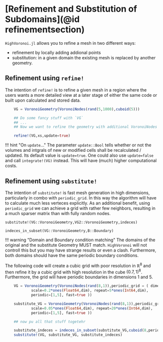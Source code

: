 # [Refinement and Substitution of Subdomains](@id refinementsection)

`HighVoronoi.jl` allows you to refine a mesh in two different ways: 
- refinement by locally adding addional points 
- substitution: in a given domain the existing mesh is replaced by another geometry. 

## Refinement using `refine!`

The intention of `refine!` is to refine a given mesh in a region where the users wants a more detailed view at a later stage of either the same code or built upon calculated and stored data.

```julia
    VG = VoronoiGeometry(VoronoiNodes(rand(5,1000),cuboid(5)))

    ## Do some fancy stuff with `VG`
    ## ...
    ## Now we want to refine the geometry with additional VoronoiNodes xs

    refine!(VG,xs,update=true)
```

!!! hint "On `update`..."
    The parameter `update::Bool` tells whether or not the volumes and intgrals of new or modified cells shall be recalculated / updated. Its default value is `update=true`.
    One could also use  `update=false` and call `integrate!(VG)` instead. This will have (much) higher computational costs.

## Refinement using `substitute!`

The intention of `substitute!` is fast mesh generation in high dimensions, particularly in combo with `periodic_grid`. In this way the algorithm will have to calculate much less verteces explicitly. As an additional benefit, using `periodic_grid` we can achieve a grid with rather few neighbors, resulting in a much sparser matrix than with fully random nodes.

```@docs
substitute!(VG::VoronoiGeometry,VG2::VoronoiGeometry,indeces)
```

```@docs
indeces_in_subset(VG::VoronoiGeometry,B::Boundary)
```

!!! warning "Domain and Boundary condition matching"
    The domains of the original and the substitute Geometry MUST match. `HighVoronoi` will not controll this but you may have strange results or even a clash. Furthermore, both domains should have the same periodic boundary conditions. 

The following code will create a cubic grid with poor resolution in $\mathbb R^8$ and then refine it by a cubic grid with high resolution in the cube $(0.7,1)^8$. Furthermore, the grid will have periodic boundaries in dimensions $1$ and $5$.

```julia
    VG = VoronoiGeometry(VoronoiNodes(rand(8,1)),periodic_grid = ( dimensions=ones(Float64,dim), 
            scale=0.2*ones(Float64,dim), repeat=5*ones(Int64,dim), 
            periodic=[1,5], fast=true ))

    substitute_VG = VoronoiGeometry(VoronoiNodes(rand(8,1)),periodic_grid = ( dimensions=ones(Float64,dim), 
            scale=0.05*ones(Float64,dim), repeat=20*ones(Int64,dim), 
            periodic=[1,5], fast=true ))

    ## now pu all that stuff togetehr

    substitute_indeces = indeces_in_subset(substitute_VG,cuboid(8,periodic=[],dimensions=0.3*ones(Float64,8),offset=0.7*ones(Float64,8)))
    substitute!(VG, substitute_VG, substitute_indeces)
```




